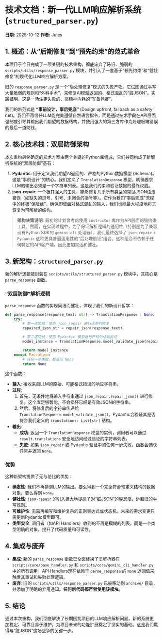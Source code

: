 # 技术文档：新一代LLM响应解析系统 (`structured_parser.py`)

**日期:** 2025-10-12
**作者:** Jules

## 1. 概述：从“后期修复”到“预先约束”的范式革命

本项目于今日完成了一项关键的技术重构，彻底废弃了陈旧、脆弱的 `scripts/utils/response_parser.py` 模块，并引入了一套基于“预先约束”和“健壮修复”的现代化LLM响应解析方案。

旧的 `response_parser.py` 是一个“后处理修复”模式的失败产物。它试图通过手写大量脆弱的规则和“外科手术”，来修复AI模型返回的、格式混乱的“脏JSON”。实践证明，这是一场注定失败的、高精神内耗的“军备竞赛”。

我们的新范式是 **“事前设计，事后兜底”** (Design upfront, fallback as a safety net)。我们不再信任LLM能完美遵循自然语言指令，而是通过技术手段在API层面强制或引导其输出我们期望的数据结构，并使用强大的第三方库作为处理极端错误的最后一道防线。

## 2. 核心技术栈：双层防御架构

本次重构最终确定的技术方案由两个关键的Python库组成，它们共同构成了新解析系统的“双层防御”基石：

1.  **Pydantic**: 用于定义我们期望AI返回的、严格的Python数据模型 (Schema)。这是“事前设计”的核心。我们定义了 `TranslationResponse` 模型，明确要求LLM的输出必须是一个字符串列表。这是我们约束和验证数据的最终权威。
2.  **json-repair**: 一个极其强大的工具，能够修复几乎所有类型的常见JSON语法错误（如缺失的逗号、引号、未闭合的括号等）。它作为我们“事后兜底”流程中的终极“保险丝”，确保即使面对格式混乱的输入，我们也能最大程度地将其恢复为可解析的结构。

> **架构决策说明**: 最初的计划曾考虑使用 `instructor` 库作为API层面的强约束工具。然而，在实现过程中，为了保证解析逻辑的通用性（特别是为了兼容没有Python SDK的 `gemini-cli` 处理器），我们最终选择了 `json-repair` + `Pydantic` 这种更具普遍适用性的“后处理验证”组合。这种组合不依赖于任何特定的API客户端，因此更加灵活和健壮。

## 3. 新架构：`structured_parser.py`

新的解析逻辑被封装在 `scripts/utils/structured_parser.py` 模块中，其核心是 `parse_response` 函数。

### “双层防御”解析逻辑

`parse_response` 函数的实现简洁而健壮，体现了我们的新设计哲学：

```python
def parse_response(response_text: str) -> TranslationResponse | None:
    try:
        # 第一道防线：使用 json_repair 进行无差别修复
        repaired_json_str = repair_json(response_text)

        # 第二道防线：使用 Pydantic 模型进行严格的结构验证
        model_instance = TranslationResponse.model_validate_json(repaired_json_str)

        return model_instance
    except Exception:
        # 任何一步失败，都返回 None
        return None
```

这个函数：
- **输入**: 接收来自LLM的原始、可能格式错误的响应字符串。
- **过程**:
    1.  首先，无条件地将输入字符串通过 `json_repair.repair_json()` 进行修复。这个库足够智能，不会损坏已经是有效JSON的字符串。
    2.  然后，将修复后的字符串传递给 `TranslationResponse.model_validate_json()`。Pydantic会验证其是否符合我们定义的 `translations: List[str]` 结构。
- **输出**:
    - **成功**: 返回一个 `TranslationResponse` 模型的实例，调用者可以通过 `result.translations` 安全地访问经过验证的字符串列表。
    - **失败**: 如果 `json_repair` 或 Pydantic 验证中的任何一步失败，函数会捕获异常并返回 `None`。

### 优势

这种新架构提供了无与伦比的优势：
- **确定性**: 我们不再猜测LLM的输出。要么得到一个完全符合预定义结构的数据对象，要么得到 `None`。
- **健壮性**: `json-repair` 的引入极大地提高了对“脏JSON”的容忍度，远超旧的手写规则。
- **可维护性**: 无需再编写和维护复杂的正则表达式或状态机。未来的需求变更只需更新Pydantic模型即可。
- **类型安全**: 调用者（如API Handlers）收到的不再是模糊的列表，而是一个类型明确的对象，提升了代码质量和可读性。

## 4. 集成与废弃

- **集成**: 新的 `parse_response` 函数已全面替换了旧解析器在 `scripts/core/base_handler.py` 和 `scripts/core/gemini_cli_handler.py` 中的所有调用。API Handlers现在依赖于 `parse_response` 的 `None` 返回值来触发其重试和失败处理逻辑。
- **废弃**: 旧的 `scripts/utils/response_parser.py` 已被移动到 `archive/` 目录，并添加了明确的弃用通知。**任何新代码都严禁使用该模块。**

## 5. 结论

通过本次重构，我们彻底解决了长期困扰项目的LLM响应解析问题。新的系统更加稳定、可靠且易于维护，为项目未来的功能扩展奠定了坚实的基础。这是我们赢得与“脏JSON”这场战争的关键一步。
